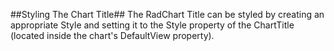 ##Styling The Chart Title##
The RadChart Title can be styled by creating an appropriate Style and setting it to the Style property of the ChartTitle (located inside the chart's DefaultView property). 